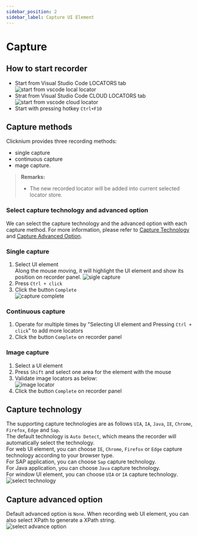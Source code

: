 ```yaml
---
sidebar_position: 2
sidebar_label: Capture UI Element
---
```

# Capture

## How to start recorder
- Start from Visual Studio Code LOCATORS tab  
![start from vscode local locator](../../img/start_recorder_from_vscode.png)
- Strat from Visual Studio Code CLOUD LOCATORS tab  
![start from vscode cloud locator](../../img/start_recorder_from_cloud.png)
- Start with pressing hotkey `Ctrl+F10`  

## Capture methods

Clicknium provides three recording methods: 
- single capture
- continuous capture
- mage capture.

> **Remarks:**
>- The new recorded locator will be added into current selected locator store.

### Select capture technology and advanced option
We can select the capture technology and the advanced option with each capture method. For more information, please refer to [Capture Technology](#capture-technology) and [Capture Advanced Option](#capture-advanced-option).

### Single capture

1. Select UI element  
Along the mouse moving, it will highlight the UI element and show its position on recorder panel.
![sigle capture](../../img/recorder_single.png)
2. Press `Ctrl + click`
3. Click the button `Complete`  
![capture complete](../../img/recorder_complete.png)

### Continuous capture

1. Operate for multiple times by "Selecting UI element and Pressing `Ctrl + click`" to add more locators
2. Click the button `Complete` on recorder panel

### Image capture

1. Select a UI element  
2. Press `Shift` and select one area for the element with the mouse
3. Validate image locators as below:  
![image locator](../../img/record_image_locator.png)
4. Click the button `Complete` on recorder panel

## Capture technology

The supporting capture technologies are as follows `UIA`, `IA`, `Java`, `IE`, `Chrome`, `Firefox`, `Edge` and `Sap`.  
The default technology is `Auto Detect`, which means the recorder will automatically select the technology.  
For web UI element, you can choose `IE`, `Chrome`, `Firefox` or `Edge` capture technology according to your browser type.  
For SAP application, you can choose `Sap` capture technology.  
For Java application, you can choose `Java` capture technology.  
For window UI element, you can choose `UIA` or `IA` capture technology.  
![select technology](../../img/record_choose_tech.png) 

## Capture advanced option

Default advanced option is `None`. When recording web UI element, you can also select XPath to generate a XPath string.    
![select advance option](../../img/record_choose_advance.png)